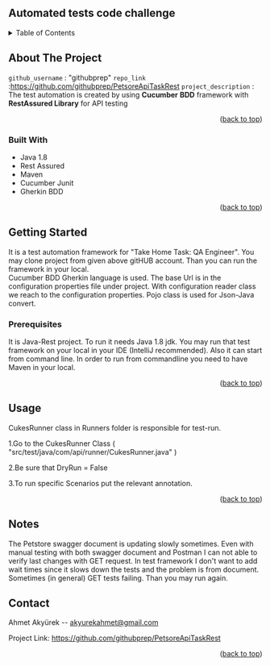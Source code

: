 

## Automated tests code challenge




<details>
  <summary>Table of Contents</summary>
  <ol>
    <li>
      <a href="#about-the-project">About The Project</a>
      <ul>
        <li><a href="#built-with">Built With</a></li>
      </ul>
    </li>
    <li>
      <a href="#getting-started">Getting Started</a>
      <ul>
        <li><a href="#prerequisites">Prerequisites</a></li>
      </ul>
    </li>
    <li><a href="#usage">Usage</a></li>
    <li><a href="#usage">Notes</a></li>
    <li><a href="#contact">Contact</a></li>
    
  </ol>
</details>




## About The Project



 `github_username` : "githubprep"
 `repo_link` :https://github.com/githubprep/PetsoreApiTaskRest
 `project_description` : The test automation is created by using **Cucumber** **BDD** framework with **RestAssured Library** for  API testing

<p align="right">(<a href="#top">back to top</a>)</p>



### Built With

* Java 1.8
* Rest Assured
* Maven 
* Cucumber Junit 
* Gherkin BDD


<p align="right">(<a href="#top">back to top</a>)</p>




## Getting Started

It is a test automation framework for "Take Home Task: QA Engineer". You may clone project from given above gitHUB account.
Than you can run the framework in your local.  
Cucumber BDD Gherkin language is used. The base Url is in the configuration properties file under project. With configuration reader 
class we reach to the configuration properties. Pojo class is used for Json-Java convert.







### Prerequisites
It is Java-Rest project. To run it needs Java 1.8 jdk.
You may run that test framework on your local in your IDE (IntelliJ recommended). Also it can start from command line.
In order to run from commandline you need to have Maven in your local.
  
<p align="right">(<a href="#top">back to top</a>)</p>




## Usage

CukesRunner class in Runners folder is responsible for test-run.

1.Go to the CukesRunner Class ( "src/test/java/com/api/runner/CukesRunner.java" )

2.Be sure that DryRun = False

3.To run specific Scenarios put the relevant annotation.




<p align="right">(<a href="#top">back to top</a>)</p> 




## Notes

The Petstore swagger document is updating  slowly sometimes. Even with manual testing with both swagger document and 
Postman I can not able to verify last changes with GET request. In test framework I don't want to add wait times since
it slows down the tests and the problem is from document. Sometimes (in general) GET tests failing. Than you may run again. 





## Contact

Ahmet Akyürek -- akyurekahmet@gmail.com

Project Link: https://github.com/githubprep/PetsoreApiTaskRest

<p align="right">(<a href="#top">back to top</a>)</p>






